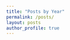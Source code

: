 ```yaml
---
title: "Posts by Year"
permalink: /posts/
layout: posts
author_profile: true
---
```


<!-- ### Posts by <strong><i class="fas fa-fw fa-tags" aria-hidden="true"></i>  Tags [here](/tags) -->